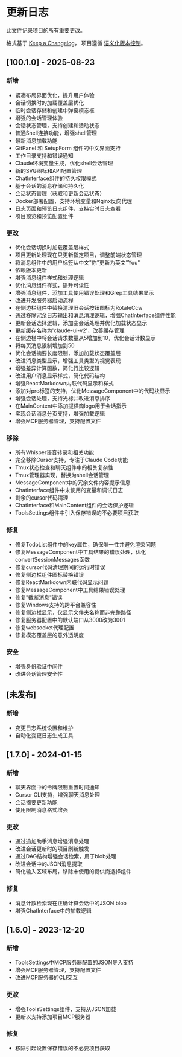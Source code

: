 # 更新日志

此文件记录项目的所有重要更改。

格式基于 [Keep a Changelog](https://keepachangelog.com/en/1.0.0/)，
项目遵循 [语义化版本控制](https://semver.org/spec/v2.0.0.html)。

## [100.1.0] - 2025-08-23

### 新增
- 紧凑布局界面优化，提升用户体验
- 会话切换时的加载覆盖层优化
- 临时会话存储和创建中弹窗模态框
- 增强的会话管理体验
- 会话状态管理，支持创建和活动状态
- 普通Shell连接功能，增强shell管理
- 最新消息加载功能
- GitPanel 和 SetupForm 组件的中文界面支持
- 工作目录支持和错误通知
- Claude环境变量生成，优化shell会话管理
- 新的SVG图标和API配置管理
- ChatInterface组件的持久权限模式
- 基于会话的消息存储和持久化
- 会话状态管理（获取和更新会话状态）
- Docker部署配置，支持环境变量和Nginx反向代理
- 日志页面和预览日志组件，支持实时日志查看
- 项目预览和预览配置组件

### 更改
- 优化会话切换时加载覆盖层样式
- 项目更新处理现在只更新指定项目，调整前端状态管理
- 将消息组件中的用户标签从中文"你"更新为英文"You"
- 依赖版本更新
- 增强消息组件样式和处理逻辑
- 优化消息组件样式，提升可读性
- 增强消息组件，添加工具使用错误处理和Grep工具结果显示
- 改进开发服务器启动流程
- 在侧边栏组件中替换清理旧会话按钮图标为RotateCcw
- 通过移除冗余日志输出和消息清理逻辑，增强ChatInterface组件性能
- 更新会话选择逻辑，添加空会话处理并优化加载状态显示
- 更新缓存名称为'claude-ui-v2'，改善缓存管理
- 在侧边栏中将会话请求数量从5增加到10，优化会话计数显示
- 将每页消息限制增加到50
- 优化会话摘要长度限制，添加加载状态覆盖层
- 改进消息类型显示，增强工具类型的视觉表现
- 增强差异计算函数，简化行比较逻辑
- 改进用户消息显示样式，简化代码结构
- 增强ReactMarkdown内联代码显示和样式
- 添加对pre标签的支持，优化MessageComponent中的代码块显示
- 增强会话处理，支持光标并改进消息排序
- 在MainContent中添加提供商logo用于会话指示
- 实现会话消息分页支持，增强加载逻辑
- 增强MCP服务器管理，支持配置文件

### 移除
- 所有Whisper语音转录和相关功能
- 完全移除Cursor支持，专注于Claude Code功能
- Tmux状态检查和聊天组件中的相关复杂性
- Tmux管理器实现，替换为shell会话管理
- MessageComponent中的冗余文件内容提示信息
- ChatInterface组件中未使用的变量和调试日志
- 剩余的cursor代码清理
- ChatInterface和MainContent组件的会话保护逻辑
- ToolsSettings组件中引入保存错误的不必要项目获取

### 修复
- 修复TodoList组件中的key属性，确保唯一性并避免渲染问题
- 修复MessageComponent中工具结果的错误处理，优化convertSessionMessages函数
- 修复cursor代码清理期间的运行时错误
- 修复侧边栏组件图标替换错误
- 修复ReactMarkdown内联代码显示问题
- 修复MessageComponent中工具结果错误处理
- 修复"截断消息"错误
- 修复Windows支持的跨平台兼容性
- 修复侧边栏显示，仅显示文件夹名称而非完整路径
- 修复服务器配置中的默认端口从3000改为3001
- 修复websocket代理配置
- 修复模态覆盖层的意外透明度

### 安全
- 增强身份验证中间件
- 改进会话管理安全性

## [未发布]

### 新增
- 变更日志系统设置和维护
- 自动化变更日志生成工具

## [1.7.0] - 2024-01-15

### 新增
- 聊天界面中的令牌限制重置时间通知
- Cursor CLI支持，增强聊天消息处理
- 会话摘要更新功能
- 使用限制消息格式增强

### 更改
- 通过追加助手消息增强消息处理
- 改进会话更新时的项目刷新触发
- 通过DAG结构增强会话检索，用于blob处理
- 改进会话中的JSON消息提取
- 简化输入区域布局，移除未使用的提供商选择组件

### 修复
- 消息计数检索现在正确计算会话中的JSON blob
- 增强ChatInterface中的加载逻辑

## [1.6.0] - 2023-12-20

### 新增
- ToolsSettings中MCP服务器配置的JSON导入支持
- 增强MCP服务器管理，支持配置文件
- 改进MCP服务器的CLI交互

### 更改
- 增强ToolsSettings组件，支持从JSON加载
- 更新以支持添加项目MCP服务器

### 修复
- 移除引起设置保存错误的不必要项目获取